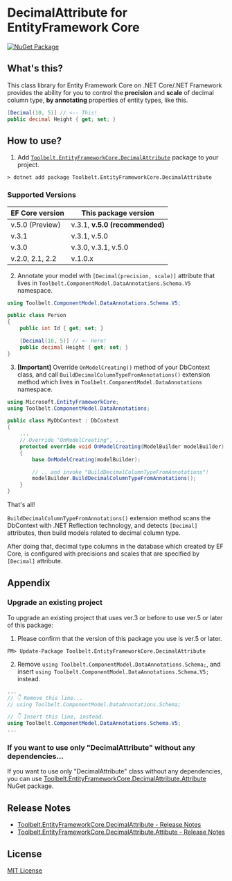 # DecimalAttribute for EntityFramework Core  
[![NuGet Package](https://img.shields.io/nuget/v/Toolbelt.EntityFrameworkCore.DecimalAttribute.svg)](https://www.nuget.org/packages/Toolbelt.EntityFrameworkCore.DecimalAttribute/)

## What's this?

This class library for Entity Framework Core on .NET Core/.NET Framework provides the ability for you to control the **precision** and **scale** of decimal column type, **by annotating** properties of entity types, like this.

```csharp
[Decimal(10, 5)] // <-- This!
public decimal Height { get; set; }
```

## How to use?

1. Add [`Toolbelt.EntityFrameworkCore.DecimalAttribute`](https://www.nuget.org/packages/Toolbelt.EntityFrameworkCore.DecimalAttribute/) package to your project.

```shell
> dotnet add package Toolbelt.EntityFrameworkCore.DecimalAttribute
```
### Supported Versions

EF Core version | This package version  
----------------|-------------------------
v.5.0 (Preview) | v.3.1, **v.5.0 (recommended)**  
v.3.1           | v.3.1, v.5.0  
v.3.0           | v.3.0, v.3.1, v.5.0  
v.2.0, 2.1, 2.2 | v.1.0.x  

2. Annotate your model with `[Decimal(precision, scale)]` attribute that lives in `Toolbelt.ComponentModel.DataAnnotations.Schema.V5` namespace.

```csharp
using Toolbelt.ComponentModel.DataAnnotations.Schema.V5;

public class Person
{
    public int Id { get; set; }

    [Decimal(10, 5)] // <- Here!
    public decimal Height { get; set; }
}
```

3. **[Important]** Override `OnModelCreating()` method of your DbContext class, and call `BuildDecimalColumnTypeFromAnnotations()` extension method which lives in `Toolbelt.ComponentModel.DataAnnotations` namespace.

```csharp
using Microsoft.EntityFrameworkCore;
using Toolbelt.ComponentModel.DataAnnotations;

public class MyDbContext : DbContext
{
    ...
    // Override "OnModelCreating", ...
    protected override void OnModelCreating(ModelBuilder modelBuilder)
    {
        base.OnModelCreating(modelBuilder);

        // .. and invoke "BuildDecimalColumnTypeFromAnnotations"!
        modelBuilder.BuildDecimalColumnTypeFromAnnotations();
    }
}
```

That's all!

`BuildDecimalColumnTypeFromAnnotations()` extension method scans the DbContext with .NET Reflection technology, and detects `[Decimal]` attributes, then build models related to decimal column type.

After doing that, decimal type columns in the database which created by EF Core, is configured with precisions and scales that are specified by `[Decimal]` attribute.

## Appendix

### Upgrade an existing project

To upgrade an existing project that uses ver.3 or before to use ver.5 or later of this package:
1. Please confirm that the version of this package you use is ver.5 or later.

```
PM> Update-Package Toolbelt.EntityFrameworkCore.DecimalAttribute
```

2. Remove `using Toolbelt.ComponentModel.DataAnnotations.Schema;`, and insert `using Toolbelt.ComponentModel.DataAnnotations.Schema.V5;` instead.

```csharp
...
// 👇 Remove this line...
// using Toolbelt.ComponentModel.DataAnnotations.Schema;

// 👇 Insert this line, instead.
using Toolbelt.ComponentModel.DataAnnotations.Schema.V5;
...
```

### If you want to use only "DecimalAttribute" without any dependencies...

If you want to use only "DecimalAttribute" class without any dependencies, you can use [Toolbelt.EntityFrameworkCore.DecimalAttribute.Attribute](https://www.nuget.org/packages/Toolbelt.EntityFrameworkCore.DecimalAttribute.Attribute) NuGet package.

## Release Notes

- [Toolbelt.EntityFrameworkCore.DecimalAttribute - Release Notes](https://github.com/jsakamoto/EntityFrameworkCore.DecimalAttribute/blob/master/EFCore.DecimalAttribute/RELEASE-NOTES.txt)
- [Toolbelt.EntityFrameworkCore.DecimalAttribute.Attibute - Release Notes](https://github.com/jsakamoto/EntityFrameworkCore.DecimalAttribute/blob/master/EFCore.DecimalAttribute.Attribute/RELEASE-NOTES.txt)

## License

[MIT License](https://github.com/jsakamoto/EntityFrameworkCore.DecimalAttribute/blob/master/LICENSE)

